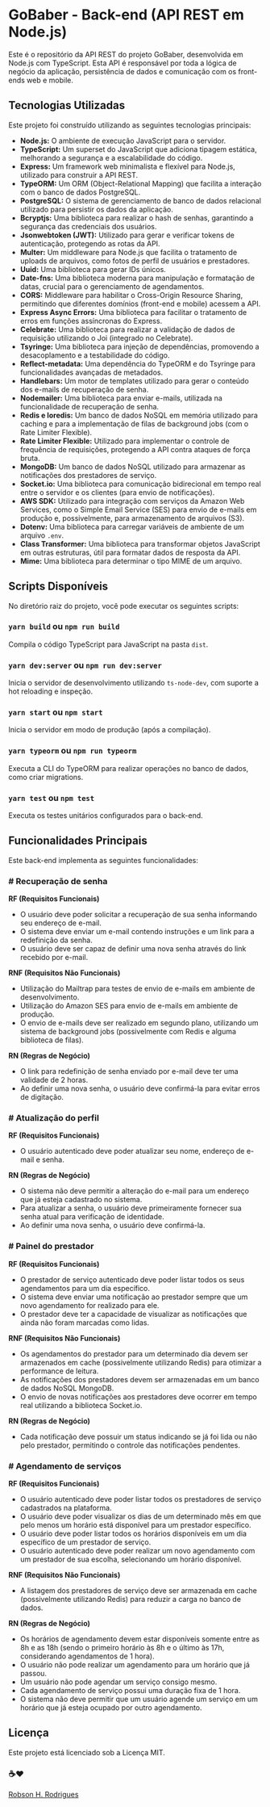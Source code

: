 # GoBaber - Back-end (API REST em Node.js)

Este é o repositório da API REST do projeto GoBaber, desenvolvida em Node.js com TypeScript. Esta API é responsável por toda a lógica de negócio da aplicação, persistência de dados e comunicação com os front-ends web e mobile.

## Tecnologias Utilizadas

Este projeto foi construído utilizando as seguintes tecnologias principais:

-   **Node.js:** O ambiente de execução JavaScript para o servidor.
-   **TypeScript:** Um superset do JavaScript que adiciona tipagem estática, melhorando a segurança e a escalabilidade do código.
-   **Express:** Um framework web minimalista e flexível para Node.js, utilizado para construir a API REST.
-   **TypeORM:** Um ORM (Object-Relational Mapping) que facilita a interação com o banco de dados PostgreSQL.
-   **PostgreSQL:** O sistema de gerenciamento de banco de dados relacional utilizado para persistir os dados da aplicação.
-   **Bcryptjs:** Uma biblioteca para realizar o hash de senhas, garantindo a segurança das credenciais dos usuários.
-   **Jsonwebtoken (JWT):** Utilizado para gerar e verificar tokens de autenticação, protegendo as rotas da API.
-   **Multer:** Um middleware para Node.js que facilita o tratamento de uploads de arquivos, como fotos de perfil de usuários e prestadores.
-   **Uuid:** Uma biblioteca para gerar IDs únicos.
-   **Date-fns:** Uma biblioteca moderna para manipulação e formatação de datas, crucial para o gerenciamento de agendamentos.
-   **CORS:** Middleware para habilitar o Cross-Origin Resource Sharing, permitindo que diferentes domínios (front-end e mobile) acessem a API.
-   **Express Async Errors:** Uma biblioteca para facilitar o tratamento de erros em funções assíncronas do Express.
-   **Celebrate:** Uma biblioteca para realizar a validação de dados de requisição utilizando o Joi (integrado no Celebrate).
-   **Tsyringe:** Uma biblioteca para injeção de dependências, promovendo a desacoplamento e a testabilidade do código.
-   **Reflect-metadata:** Uma dependência do TypeORM e do Tsyringe para funcionalidades avançadas de metadados.
-   **Handlebars:** Um motor de templates utilizado para gerar o conteúdo dos e-mails de recuperação de senha.
-   **Nodemailer:** Uma biblioteca para enviar e-mails, utilizada na funcionalidade de recuperação de senha.
-   **Redis e Ioredis:** Um banco de dados NoSQL em memória utilizado para caching e para a implementação de filas de background jobs (com o Rate Limiter Flexible).
-   **Rate Limiter Flexible:** Utilizado para implementar o controle de frequência de requisições, protegendo a API contra ataques de força bruta.
-   **MongoDB:** Um banco de dados NoSQL utilizado para armazenar as notificações dos prestadores de serviço.
-   **Socket.io:** Uma biblioteca para comunicação bidirecional em tempo real entre o servidor e os clientes (para envio de notificações).
-   **AWS SDK:** Utilizado para integração com serviços da Amazon Web Services, como o Simple Email Service (SES) para envio de e-mails em produção e, possivelmente, para armazenamento de arquivos (S3).
-   **Dotenv:** Uma biblioteca para carregar variáveis de ambiente de um arquivo `.env`.
-   **Class Transformer:** Uma biblioteca para transformar objetos JavaScript em outras estruturas, útil para formatar dados de resposta da API.
-   **Mime:** Uma biblioteca para determinar o tipo MIME de um arquivo.

## Scripts Disponíveis

No diretório raiz do projeto, você pode executar os seguintes scripts:

### `yarn build` ou `npm run build`

Compila o código TypeScript para JavaScript na pasta `dist`.

### `yarn dev:server` ou `npm run dev:server`

Inicia o servidor de desenvolvimento utilizando `ts-node-dev`, com suporte a hot reloading e inspeção.

### `yarn start` ou `npm start`

Inicia o servidor em modo de produção (após a compilação).

### `yarn typeorm` ou `npm run typeorm`

Executa a CLI do TypeORM para realizar operações no banco de dados, como criar migrations.

### `yarn test` ou `npm test`

Executa os testes unitários configurados para o back-end.

## Funcionalidades Principais

Este back-end implementa as seguintes funcionalidades:

### # Recuperação de senha

**RF (Requisitos Funcionais)**

-   O usuário deve poder solicitar a recuperação de sua senha informando seu endereço de e-mail.
-   O sistema deve enviar um e-mail contendo instruções e um link para a redefinição da senha.
-   O usuário deve ser capaz de definir uma nova senha através do link recebido por e-mail.

**RNF (Requisitos Não Funcionais)**

-   Utilização do Mailtrap para testes de envio de e-mails em ambiente de desenvolvimento.
-   Utilização do Amazon SES para envio de e-mails em ambiente de produção.
-   O envio de e-mails deve ser realizado em segundo plano, utilizando um sistema de background jobs (possivelmente com Redis e alguma biblioteca de filas).

**RN (Regras de Negócio)**

-   O link para redefinição de senha enviado por e-mail deve ter uma validade de 2 horas.
-   Ao definir uma nova senha, o usuário deve confirmá-la para evitar erros de digitação.

### # Atualização do perfil

**RF (Requisitos Funcionais)**

-   O usuário autenticado deve poder atualizar seu nome, endereço de e-mail e senha.

**RN (Regras de Negócio)**

-   O sistema não deve permitir a alteração do e-mail para um endereço que já esteja cadastrado no sistema.
-   Para atualizar a senha, o usuário deve primeiramente fornecer sua senha atual para verificação de identidade.
-   Ao definir uma nova senha, o usuário deve confirmá-la.

### # Painel do prestador

**RF (Requisitos Funcionais)**

-   O prestador de serviço autenticado deve poder listar todos os seus agendamentos para um dia específico.
-   O sistema deve enviar uma notificação ao prestador sempre que um novo agendamento for realizado para ele.
-   O prestador deve ter a capacidade de visualizar as notificações que ainda não foram marcadas como lidas.

**RNF (Requisitos Não Funcionais)**

-   Os agendamentos do prestador para um determinado dia devem ser armazenados em cache (possivelmente utilizando Redis) para otimizar a performance de leitura.
-   As notificações dos prestadores devem ser armazenadas em um banco de dados NoSQL MongoDB.
-   O envio de novas notificações aos prestadores deve ocorrer em tempo real utilizando a biblioteca Socket.io.

**RN (Regras de Negócio)**

-   Cada notificação deve possuir um status indicando se já foi lida ou não pelo prestador, permitindo o controle das notificações pendentes.

### # Agendamento de serviços

**RF (Requisitos Funcionais)**

-   O usuário autenticado deve poder listar todos os prestadores de serviço cadastrados na plataforma.
-   O usuário deve poder visualizar os dias de um determinado mês em que pelo menos um horário está disponível para um prestador específico.
-   O usuário deve poder listar todos os horários disponíveis em um dia específico de um prestador de serviço.
-   O usuário autenticado deve poder realizar um novo agendamento com um prestador de sua escolha, selecionando um horário disponível.

**RNF (Requisitos Não Funcionais)**

-   A listagem dos prestadores de serviço deve ser armazenada em cache (possivelmente utilizando Redis) para reduzir a carga no banco de dados.

**RN (Regras de Negócio)**

-   Os horários de agendamento devem estar disponíveis somente entre as 8h e as 18h (sendo o primeiro horário às 8h e o último às 17h, considerando agendamentos de 1 hora).
-   O usuário não pode realizar um agendamento para um horário que já passou.
-   Um usuário não pode agendar um serviço consigo mesmo.
-   Cada agendamento de serviço possui uma duração fixa de 1 hora.
-   O sistema não deve permitir que um usuário agende um serviço em um horário que já esteja ocupado por outro agendamento.

## Licença

Este projeto está licenciado sob a Licença MIT.

### ☕❤

[Robson H. Rodrigues](https://www.linkedin.com/in/robson-h-rodrigues-93341746/)
